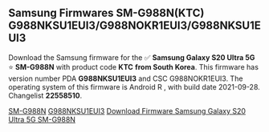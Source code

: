 <h2>Samsung Firmwares SM-G988N(KTC) G988NKSU1EUI3/G988NOKR1EUI3/G988NKSU1EUI3</h2>
Download the Samsung firmware for the ✅ <strong>Samsung Galaxy S20 Ultra 5G </strong> ⭐ <strong>SM-G988N</strong> with product code <strong>KTC</strong> <strong> from South Korea</strong>. This firmware has version number PDA <strong>G988NKSU1EUI3</strong> and CSC G988NOKR1EUI3. The operating system of this firmware is Android R , with build date 2021-09-28. Changelist <strong>22558510</strong>.


[SM-G988N](https://samfirm.shop/samsung/model/SM-G988N)
[G988NKSU1EUI3](https://samfirm.shop/samsung/pda/G988NKSU1EUI3)
[Download Firmware Samsung Galaxy S20 Ultra 5G SM-G988N](https://samfirm.shop/samsung/firmware/461465)

